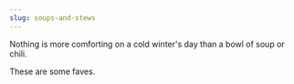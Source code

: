 ```yaml
---
slug: soups-and-stews
---
```

<p>
Nothing is more comforting on a cold winter's day than a bowl of soup or chili.</p>
<p>
These are some faves.</p>